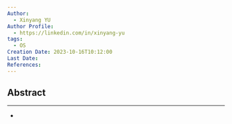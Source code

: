 ```yaml
---
Author:
  - Xinyang YU
Author Profile:
  - https://linkedin.com/in/xinyang-yu
tags:
  - OS
Creation Date: 2023-10-16T10:12:00
Last Date: 
References:
---
```

## Abstract
---
- 